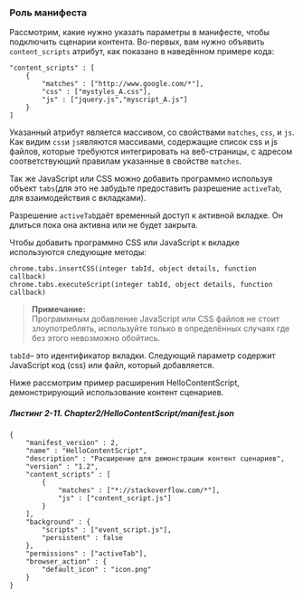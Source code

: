 ### Роль манифеста

Рассмотрим, какие нужно указать параметры в манифесте, чтобы подключить сценарии контента. Во-первых, вам нужно объявить `content_scripts` атрибут, как показано в наведённом примере кода:

```
"content_scripts" : [
    {
        "matches" : ["http://www.google.com/*"],
        "css" : ["mystyles_A.css"],
        "js" : ["jquery.js","myscript_A.js"]
    }
]
```

Указанный атрибут является массивом, со свойствами `matches`, `css`, и `js`. Как видим `css`и `js`являются массивами, содержащие список css и js файлов, которые требуются интегрировать на веб-страницы, с адресом соответствующий правилам указанные в свойстве `matches`.

Так же JavaScript или CSS можно добавить программно используя объект `tabs`\(для это не забудьте предоставить разрешение `activeTab`, для взаимодействия с вкладками\).

Разрешение `activeTab`даёт временный доступ к активной вкладке. Он длиться пока она активна или не будет закрыта.

Чтобы добавить программно CSS или JavaScript к вкладке используются следующие методы:

```
chrome.tabs.insertCSS(integer tabId, object details, function callback)
chrome.tabs.executeScript(integer tabId, object details, function callback)
```

> **Примечание:**  
> Программным добавление JavaScript или CSS файлов не стоит злоупотреблять, используйте только в определённых случаях где без этого невозможно обойтись.

`tabId`– это идентификатор вкладки. Следующий параметр содержит JavaScript код \(css\) или файл, который добавляется.

Ниже рассмотрим пример расширения HelloContentScript, демонстрирующий использование контент сценариев.

##### Листинг 2-11. _Chapter2/HelloContentScript/manifest.json_

```
{
    "manifest_version" : 2,
    "name" : "HelloContentScript",
    "description" : "Расширение для демонстрации контент сценариев",
    "version" : "1.2",
    "content_scripts" : [
        {
            "matches" : ["*://stackoverflow.com/*"],
            "js" : ["content_script.js"]
        }
    ],
    "background" : {
        "scripts" : ["event_script.js"],
        "persistent" : false
    },
    "permissions" : ["activeTab"],
    "browser_action" : {
        "default_icon" : "icon.png"
    }
}
```



